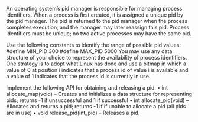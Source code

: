       
   An operating system’s pid manager is responsible for managing process identifiers. When a process is first created, it is assigned a unique pid by the 
pid manager. The pid is returned to the pid manager when the process completes execution, and the manager may later reassign this pid. Process identifiers
must be unique; no two active processes may have the same pid.
  
  Use the following constants to identify the range of possible pid values:
    #define MIN_PID 300
    #define MAX_PID 5000
  You may use any data structure of your choice to represent the availability of process identifiers. One strategy is to adopt what Linux has done and use 
a bitmap in which a value of 0 at position i indicates that a process id of value i is available and a value of 1 indicates that the process id is currently 
in use.
   
  Implement the following API for obtaining and releasing a pid:
     • int allocate_map(void) – Creates and initializes a data structure for representing pids; returns -1 if unsuccessful and 1 if successful
     • int allocate_pid(void) – Allocates and returns a pid; returns -1 if if unable to allocate a pid (all pids are in use)
     • void release_pid(int_pid) – Releases a pid.
